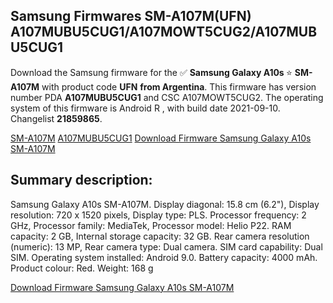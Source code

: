 <h2>Samsung Firmwares SM-A107M(UFN) A107MUBU5CUG1/A107MOWT5CUG2/A107MUBU5CUG1</h2>
Download the Samsung firmware for the ✅ <strong>Samsung Galaxy A10s </strong> ⭐ <strong>SM-A107M</strong> with product code <strong>UFN</strong> <strong> from Argentina</strong>. This firmware has version number PDA <strong>A107MUBU5CUG1</strong> and CSC A107MOWT5CUG2. The operating system of this firmware is Android R , with build date 2021-09-10. Changelist <strong>21859865</strong>.


[SM-A107M](https://samfirm.shop/samsung/model/SM-A107M)
[A107MUBU5CUG1](https://samfirm.shop/samsung/pda/A107MUBU5CUG1)
[Download Firmware Samsung Galaxy A10s SM-A107M](https://samfirm.shop/samsung/firmware/456649)
<h2>Summary description:</h2>
<p>Samsung Galaxy A10s SM-A107M. Display diagonal: 15.8 cm (6.2"), Display resolution: 720 x 1520 pixels, Display type: PLS. Processor frequency: 2 GHz, Processor family: MediaTek, Processor model: Helio P22. RAM capacity: 2 GB, Internal storage capacity: 32 GB. Rear camera resolution (numeric): 13 MP, Rear camera type: Dual camera. SIM card capability: Dual SIM. Operating system installed: Android 9.0. Battery capacity: 4000 mAh. Product colour: Red. Weight: 168 g</p>


[Download Firmware Samsung Galaxy A10s SM-A107M](https://samfirm.shop/samsung/firmware/456649)
